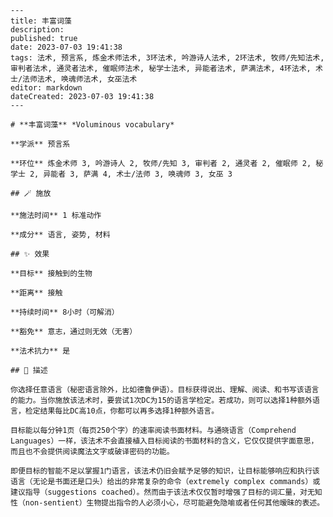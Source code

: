 
    ---
    title: 丰富词藻
    description: 
    published: true
    date: 2023-07-03 19:41:38
    tags: 法术, 预言系, 炼金术师法术, 3环法术, 吟游诗人法术, 2环法术, 牧师/先知法术, 审判者法术, 通灵者法术, 催眠师法术, 秘学士法术, 异能者法术, 萨满法术, 4环法术, 术士/法师法术, 唤魂师法术, 女巫法术
    editor: markdown
    dateCreated: 2023-07-03 19:41:38
    ---

    # **丰富词藻** *Voluminous vocabulary*

    **学派** 预言系 

    **环位** 炼金术师 3, 吟游诗人 2, 牧师/先知 3, 审判者 2, 通灵者 2, 催眠师 2, 秘学士 2, 异能者 3, 萨满 4, 术士/法师 3, 唤魂师 3, 女巫 3

    ## 🪄 施放

    **施法时间** 1 标准动作

    **成分** 语言, 姿势, 材料

    ## ✨ 效果 

    **目标** 接触到的生物 

    **距离** 接触  

    **持续时间** 8小时（可解消） 

    **豁免** 意志，通过则无效（无害）

    **法术抗力** 是

    ## 📖 描述

    你选择任意语言（秘密语言除外，比如德鲁伊语）。目标获得说出、理解、阅读、和书写该语言的能力。当你施放该法术时，要尝试1次DC为15的语言学检定。若成功，则可以选择1种额外语言，检定结果每比DC高10点，你都可以再多选择1种额外语言。

    目标能以每分钟1页（每页250个字）的速率阅读书面材料。与通晓语言（Comprehend Languages）一样，该法术不会直接植入目标阅读的书面材料的含义，它仅仅提供字面意思，而且也不会提供阅读魔法文字或破译密码的功能。

    即便目标的智能不足以掌握1门语言，该法术仍旧会赋予足够的知识，让目标能够响应和执行该语言（无论是书面还是口头）给出的非常复杂的命令（extremely complex commands）或建议指导（suggestions coached）。然而由于该法术仅仅暂时增强了目标的词汇量，对无知性（non-sentient）生物提出指令的人必须小心，尽可能避免隐喻或者任何其他暧昧的表述。
    